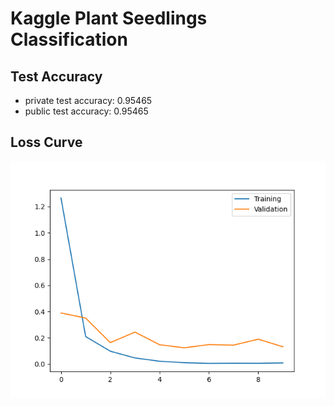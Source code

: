 # Kaggle Plant Seedlings Classification

## Test Accuracy

- private test accuracy: 0.95465
- public test accuracy: 0.95465

## Loss Curve

![](outputs/loss.png)
